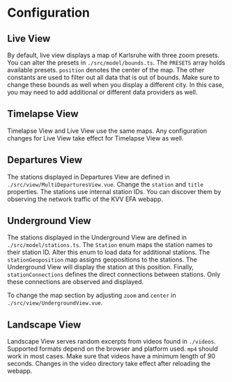 Configuration
=============

## Live View
By default, live view displays a map of Karlsruhe with three zoom presets. You can alter the presets in `./src/model/bounds.ts`. The `PRESETS` array holds available presets. `position` denotes the center of the map. The other constants are used to filter out all data that is out of bounds. Make sure to change these bounds as well when you display a different city. In this case, you may need to add additional or different data providers as well. 

## Timelapse View
Timelapse View and Live View use the same maps. Any configuration changes for Live View take effect for Timelapse View as well.

## Departures View
The stations displayed in Departures View are defined in `./src/view/MultiDeparturesView.vue`. Change the `station` and `title` properties. The stations use internal station IDs. You can discover them by observing the network traffic of the KVV EFA webapp.

## Underground View
The stations displayed in the Underground View are defined in `./src/model/stations.ts`. The `Station` enum maps the station names to their station ID. Alter this enum to load data for additional stations. The `stationGeoposition` map assigns geopositions to the stations. The Underground View will display the station at this position. Finally, `stationConnections` defines the direct connections between stations. Only these connections are observed and displayed. 

To change the map section by adjusting `zoom` and `center` in `./src/view/UndergroundView.vue`.

## Landscape View
Landscape View serves random excerpts from videos found in `./videos`. Supported formats depend on the browser and platform used. `mp4` should work in most cases. Make sure that videos have a minimum length of 90 seconds. Changes in the video directory take effect after reloading the webapp.